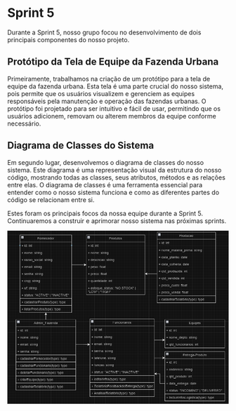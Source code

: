 # Sprint 5

Durante a Sprint 5, nosso grupo focou no desenvolvimento de dois principais componentes do nosso projeto.

## Protótipo da Tela de Equipe da Fazenda Urbana

Primeiramente, trabalhamos na criação de um protótipo para a tela de equipe da fazenda urbana. Esta tela é uma parte crucial do nosso sistema, pois permite que os usuários visualizem e gerenciem as equipes responsáveis pela manutenção e operação das fazendas urbanas. O protótipo foi projetado para ser intuitivo e fácil de usar, permitindo que os usuários adicionem, removam ou alterem membros da equipe conforme necessário.

## Diagrama de Classes do Sistema

Em segundo lugar, desenvolvemos o diagrama de classes do nosso sistema. Este diagrama é uma representação visual da estrutura do nosso código, mostrando todas as classes, seus atributos, métodos e as relações entre elas. O diagrama de classes é uma ferramenta essencial para entender como o nosso sistema funciona e como as diferentes partes do código se relacionam entre si.

Estes foram os principais focos da nossa equipe durante a Sprint 5. Continuaremos a construir e aprimorar nosso sistema nas próximas sprints.

![Diagrama de Classes do Sistema](../diagrama-classes.png)